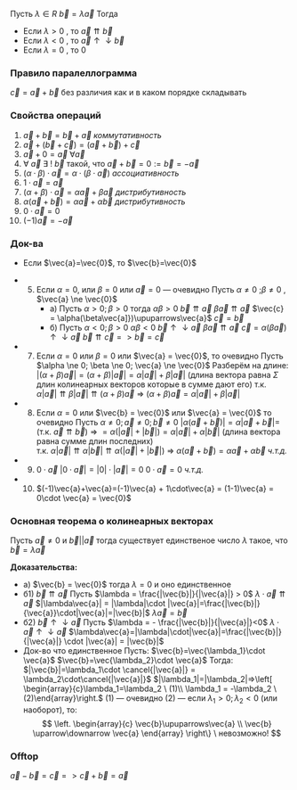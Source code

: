 Пусть
$\lambda \in R$ 
$\vec{b} = \lambda\vec{a}$
Тогда 
- Если $\lambda > 0$ , то $\vec{a} \upuparrows \vec{b}$
- Если $\lambda < 0$ , то $\vec{a} \uparrow\downarrow \vec{b}$
- Если $\lambda = 0$ , то $0$
### Правило паралеллограмма
$\vec{c} = \vec{a} + \vec{b}$ без различия как и в каком порядке складывать
### Свойства операций
1. $\vec{a} + \vec{b} = \vec{b} + \vec{a}$ _коммутативность_
2. $\vec{a} + (\vec{b} + \vec{c}) = (\vec{a} + \vec{b}) + \vec{c}$ 
3. $\vec{a} + 0 = \vec{a} \  \forall \vec{a}$
4. $\forall \ \vec{a} \ \exists \ ! \ \vec{b}$ такой, что $\vec{a}+\vec{b}=0 := \vec{b}=-\vec{a}$
5. $(\alpha \cdot \beta)\cdot \vec{a} = \alpha \cdot (\beta \cdot \vec{a})$ _ассоциативность_
6. $1 \cdot \vec{a} = \vec{a}$
7. $(\alpha + \beta)\cdot \vec{a} = \alpha\vec{a} + \beta\vec{a}$ _дистрибутивность_ 
8. $\alpha(\vec{a} + \vec{b}) = \alpha\vec{a} + \alpha\vec{b}$ _дистрибутивность_
9. $0 \cdot \vec{a} = 0$
10. $(-1)\vec{a}=-\vec{a}$

### Док-ва
- Если $\vec{a}=\vec{0}$, то $\vec{b}=\vec{0}$
	    
- 5) Если $\alpha = 0$, или $\beta = 0$ или $\vec{a} = 0$ — очевидно
	Пусть $\alpha \ne 0$ ;$\beta \ne 0$ ,  $\vec{a} \ne \vec{0}$ 
	 - а) Пусть $\alpha > 0; \beta > 0$
	   тогда $\alpha\beta > 0$
	   $\vec{b} \upuparrows \vec{a}$
	   $\beta\vec{a}\upuparrows\vec{a}$
	   $\vec{c} = \alpha(\beta\vec{a]})\upuparrows\vec{a}$
	   $\vec{c} = \vec{b}$
	 - б) Пусть $\alpha <0; \beta>0$
	   $\alpha\beta<0$
	   $\vec{b}\uparrow\downarrow\vec{a}$
	   $\beta\vec{a}\upuparrows\vec{a}$
	   $\vec{c}=\alpha(\beta\vec{a})\uparrow\downarrow\vec{a}$
	   $\vec{b} \upuparrows \vec{c} => \vec{b} = \vec{c}$
- 7) Если $\alpha = 0$ или $\beta = 0$ или $\vec{a} = \vec{0}$,  то очевидно
  Пусть $\alpha \ne 0; \beta \ne 0; \vec{a} \ne \vec{0}$
  Разберём на длине:
  $|(\alpha + \beta)\vec{a}| = (\alpha + \beta)|\vec{a}| = \alpha|\vec{a}| + \beta|\vec{a}|$ (длина вектора равна $\Sigma$ длин колинеарных векторов которые в сумме дают его)
  т.к. $\alpha|\vec{a}|\upuparrows \beta|\vec{a}| \upuparrows (\alpha+\beta)\vec{a}$ => $(\alpha+\beta)\vec{a}=\alpha|\vec{a}|+\beta|\vec{a}|$ 
- 8)
	  Если $\alpha = 0$ или $\vec{b} = \vec{0}$ или $\vec{a} = \vec{0}$ то очевидно
	  Пусть $\alpha \ne 0; \vec{a} \ne 0; \vec{b} \ne 0$
	  $|\alpha(\vec{a}+\vec{b})| = \alpha|\vec{a} + \vec{b}| =$ (т.к. $\vec{a} \upuparrows \vec{b}$)  => $= \alpha(|\vec{a}| + |\vec{b}|) = \alpha|\vec{a}| + \alpha|\vec{b}|$ (длина вектора равна сумме длин последних)  
	  т.к. $\alpha |\vec{a}| \upuparrows \alpha|\vec{b}| \upuparrows \alpha(|\vec{a}| + |\vec{b}|)$ =>
	  $\alpha(\vec{a} + \vec{b}) = \alpha\vec{a} + \alpha \vec{b}$ _ч.т.д._
- 9) $0 \cdot \vec{a}$
   $|0 \cdot \vec{a}| = |0| \cdot |\vec{a}| = 0$
   $0 \cdot \vec{a} = 0$ _ч.т.д._

- 10) $(-1)\vec{a}+\vec{a}=(-1)\vec{a} + 1\cdot\vec{a} = (1-1)\vec{a} = 0\cdot \vec{a} = \vec{0}$  

### Основная теорема о колинеарных векторах
Пусть $\vec{a} \ne 0$  и $\vec{b} || \vec{a}$ тогда существует единственое число $\lambda$ такое, что $\vec{b} = \lambda\vec{a}$ 

**Доказательства:**
- а)
	  $\vec{b} = \vec{0}$  тогда $\lambda = 0$ и оно единственное
- б1)
	$\vec{b} \upuparrows \vec{a}$
	Пусть $\lambda = \frac{|\vec{b}|}{|\vec{a}|} > 0$
	$\lambda\cdot\vec{a} \upuparrows \vec{a}$
	$|\lambda\vec{a}| = |\lambda|\cdot |\vec{a}|=\frac{|\vec{b}|}{\vec{a}}\cdot|\vec{a}|=|\vec{b}|$
	$\lambda\vec{a} = \vec{b}$
- б2)
	$\vec{b} \uparrow\downarrow \vec{a}$
	Пусть $\lambda = - \frac{|\vec{b}|}{|\vec{a}|}<0$
	$\lambda\cdot\vec{a} \uparrow\downarrow \vec{a}$
	$\lambda\vec{a}=|\lambda|\cdot|\vec{a}|=\frac{|\vec{b}|}{|\vec{a}|} \cdot |\vec{a}| = |\vec{b}|$
- Док-во что единственное
	Пусть:
	$\vec{b}=\vec{\lambda_1}\cdot \vec{a}$
	$\vec{b}=\vec{\lambda_2}\cdot \vec{a}$
	Тогда:
	$|\vec{b}|=\lambda_1\cdot \cancel{|\vec{a}|} = \lambda_2\cdot\cancel{|\vec{a}|}$
	$|\lambda_1|=|\lambda_2|=>\left[ \begin{array}{c}\lambda_1=\lambda_2  \ (1)\\ \lambda_1 = -\lambda_2 \ (2)\end{array}\right.$
	(1) — очевидно
	(2) — если $\lambda_1 > 0; \lambda_2 < 0$ (или наоборот), то:
	$$
\left.
\begin{array}{c}
\vec{b}\upuparrows\vec{a} \\
\vec{b} \uparrow\downarrow \vec{a}
\end{array}
\right\} \ невозможно!
$$

### Offtop
$\vec{a} - \vec{b} = \vec{c} => \vec{c} + \vec{b} = \vec{a}$
